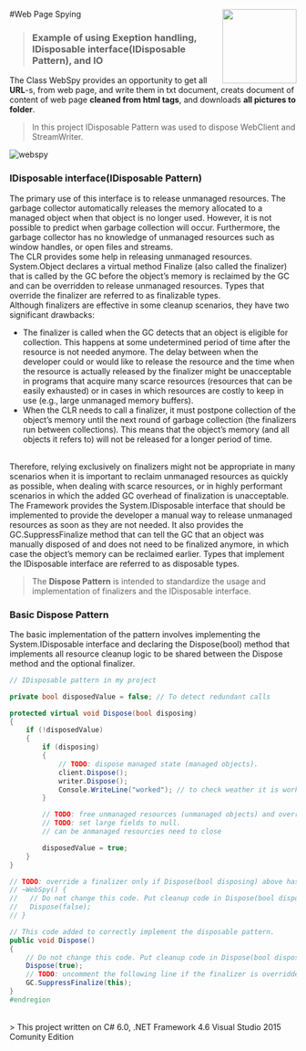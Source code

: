 #Web Page Spying   <img src="https://cloud.githubusercontent.com/assets/24522089/21962098/41a510c8-db36-11e6-95ef-eb392a0a1919.png" align="right" width="130px" height="130px" /> 

> ### Example of using  Exeption handling, IDisposable interface(IDisposable Pattern), and IO

The Class WebSpy provides an opportunity to get all **URL**-s, from web page, and write them in txt document, creats document of content of web page **cleaned from html tags**, and downloads **all pictures to folder**.

> In this project IDisposable Pattern was used to dispose WebClient and StreamWriter.


![webspy](https://cloud.githubusercontent.com/assets/24522089/22568638/04730a4e-e9ae-11e6-9c86-c977235a33bf.gif)

### IDisposable interface(IDisposable Pattern)

The primary use of this interface is to release unmanaged resources. The garbage collector automatically releases the memory allocated to a managed object when that object is no longer used. However, it is not possible to predict when garbage collection will occur. Furthermore, the garbage collector has no knowledge of unmanaged resources such as window handles, or open files and streams.
<br>
The CLR provides some help in releasing unmanaged resources. System.Object declares a virtual method Finalize (also called the finalizer) that is called by the GC before the object’s memory is reclaimed by the GC and can be overridden to release unmanaged resources. Types that override the finalizer are referred to as finalizable types.
<br>
Although finalizers are effective in some cleanup scenarios, they have two significant drawbacks:
<br>
* The finalizer is called when the GC detects that an object is eligible for collection. This happens at some undetermined period of time after the resource is not needed anymore. The delay between when the developer could or would like to release the resource and the time when the resource is actually released by the finalizer might be unacceptable in programs that acquire many scarce resources (resources that can be easily exhausted) or in cases in which resources are costly to keep in use (e.g., large unmanaged memory buffers).
* When the CLR needs to call a finalizer, it must postpone collection of the object’s memory until the next round of garbage collection (the finalizers run between collections). This means that the object’s memory (and all objects it refers to) will not be released for a longer period of time.

<br>
Therefore, relying exclusively on finalizers might not be appropriate in many scenarios when it is important to reclaim unmanaged resources as quickly as possible, when dealing with scarce resources, or in highly performant scenarios in which the added GC overhead of finalization is unacceptable.

<br>
The Framework provides the System.IDisposable interface that should be implemented to provide the developer a manual way to release unmanaged resources as soon as they are not needed. It also provides the GC.SuppressFinalize method that can tell the GC that an object was manually disposed of and does not need to be finalized anymore, in which case the object’s memory can be reclaimed earlier. Types that implement the IDisposable interface are referred to as disposable types.
<br>

> The **Dispose Pattern** is intended to standardize the usage and implementation of finalizers and the IDisposable interface.

### Basic Dispose Pattern

The basic implementation of the pattern involves implementing the System.IDisposable interface and declaring the Dispose(bool) method that implements all resource cleanup logic to be shared between the Dispose method and the optional finalizer.

```c#
// IDisposable pattern in my project

private bool disposedValue = false; // To detect redundant calls

protected virtual void Dispose(bool disposing)
{
    if (!disposedValue)
    {
        if (disposing)
        {
            // TODO: dispose managed state (managed objects).
            client.Dispose();
            writer.Dispose();
            Console.WriteLine("worked"); // to check weather it is working or note
        }

        // TODO: free unmanaged resources (unmanaged objects) and override a finalizer below.
        // TODO: set large fields to null.
        // can be anmanaged resourcies need to close 

        disposedValue = true;
    }
}

// TODO: override a finalizer only if Dispose(bool disposing) above has code to free unmanaged resources.
// ~WebSpy() {
//   // Do not change this code. Put cleanup code in Dispose(bool disposing) above.
//   Dispose(false);
// }

// This code added to correctly implement the disposable pattern.
public void Dispose()
{
    // Do not change this code. Put cleanup code in Dispose(bool disposing) above.
    Dispose(true);
    // TODO: uncomment the following line if the finalizer is overridden above.
    GC.SuppressFinalize(this);
}
#endregion
```
<br>
> This project written on C# 6.0, .NET Framework 4.6 Visual Studio 2015 Comunity Edition

